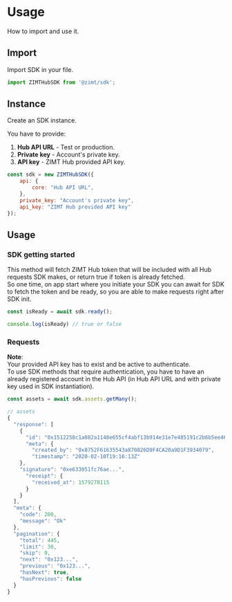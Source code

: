 # Usage

<p class="description">How to import and use it.</p>

## Import

Import SDK in your file.

```javascript
import ZIMTHubSDK from '@zimt/sdk';
```

## Instance

Create an SDK instance.

You have to provide:
1. **Hub API URL** - Test or production.
2. **Private key** - Account's private key.
3. **API key** - ZIMT Hub provided API key.

```javascript
const sdk = new ZIMTHubSDK({
    api: {
        core: "Hub API URL",
    },
    private_key: "Account's private key",
    api_key: "ZIMT Hub provided API key"
});
```

## Usage

### SDK getting started

This method will fetch ZIMT Hub token that will be included with all Hub requests SDK makes, or return true if token is already fetched. \
So one time, on app start where you initiate your SDK you can await for SDK to fetch the token and be ready, so you are able to make requests right after SDK init.

```javascript
const isReady = await sdk.ready();

console.log(isReady) // true or false
```

### Requests

**Note**:<br />
Your provided API key has to exist and be active to authenticate.<br />
To use SDK methods that require authentication, you have to have an already registered account in the Hub API (in Hub API URL and with private key used in SDK instantiation).

```javascript
const assets = await sdk.assets.getMany();

// assets
{
  "response": [
    {
      "id": "0x1512258c1a082a1148e655cf4abf13b914e31e7e485191c2b6b5ee466e03c951",
      "meta": {
        "created_by": "0x8752F61635543a870826D9F4CA20a9D1F3934079",
        "timestamp": "2020-02-10T19:16:13Z"
    },
    "signature": "0xe633051fc76ae...",
      "receipt": {
        "received_at": 1579278115
      }
    }
  ],
  "meta": {
    "code": 200,
    "message": "Ok"
  },
  "pagination": {
    "total": 445,
    "limit": 30,
    "skip": 0,
    "next": "0x123...",
    "previous": "0x123...",
    "hasNext": true,
    "hasPrevious": false
  }
}
```
